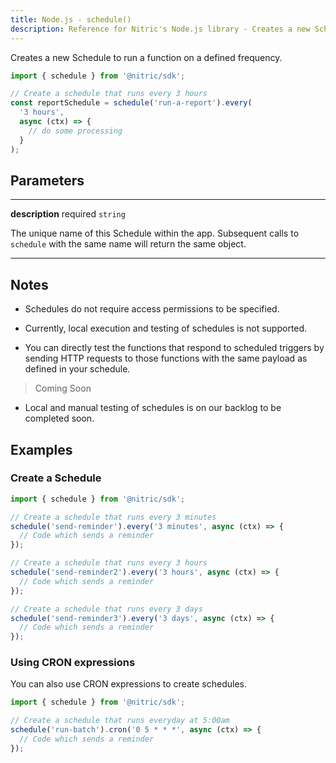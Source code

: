 ```yaml
---
title: Node.js - schedule()
description: Reference for Nitric's Node.js library - Creates a new Schedule to run a function on a defined frequency.
---
```


Creates a new Schedule to run a function on a defined frequency.

```javascript
import { schedule } from '@nitric/sdk';

// Create a schedule that runs every 3 hours
const reportSchedule = schedule('run-a-report').every(
  '3 hours',
  async (ctx) => {
    // do some processing
  }
);
```

## Parameters

---

**description** required `string`

The unique name of this Schedule within the app. Subsequent calls to `schedule` with the same name will return the same object.

---

## Notes

- Schedules do not require access permissions to be specified.

- Currently, local execution and testing of schedules is not supported.

- You can directly test the functions that respond to scheduled triggers by sending HTTP requests to those functions with the same payload as defined in your schedule.

> Coming Soon

- Local and manual testing of schedules is on our backlog to be completed soon.

## Examples

### Create a Schedule

```javascript
import { schedule } from '@nitric/sdk';

// Create a schedule that runs every 3 minutes
schedule('send-reminder').every('3 minutes', async (ctx) => {
  // Code which sends a reminder
});

// Create a schedule that runs every 3 hours
schedule('send-reminder2').every('3 hours', async (ctx) => {
  // Code which sends a reminder
});

// Create a schedule that runs every 3 days
schedule('send-reminder3').every('3 days', async (ctx) => {
  // Code which sends a reminder
});
```

### Using CRON expressions

You can also use CRON expressions to create schedules.

```javascript
import { schedule } from '@nitric/sdk';

// Create a schedule that runs everyday at 5:00am
schedule('run-batch').cron('0 5 * * *', async (ctx) => {
  // Code which sends a reminder
});
```
